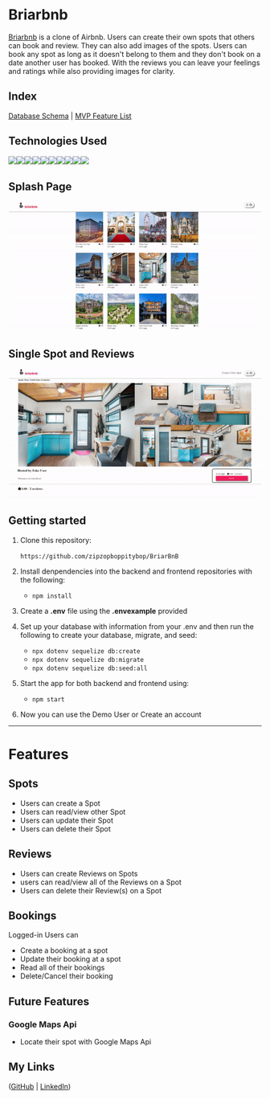 # Briarbnb

[Briarbnb](https://briarbnb.onrender.com) is a clone of Airbnb. Users can create their own spots that others can book and review. They can also add images of the spots. Users can book any spot as long as it doesn't belong to them and they don't book on a date another user has booked. With the reviews you can leave your feelings and ratings while also providing images for clarity.

## Index
[Database Schema](https://github.com/zipzopboppitybop/BriarBnB/wiki/Database-Schema) | [MVP Feature List](https://github.com/zipzopboppitybop/BriarBnB/wiki/Features)

## Technologies Used

<img src="https://img.shields.io/badge/JavaScript-323330?style=for-the-badge&logo=javascript&logoColor=F7DF1E" /><img src="https://img.shields.io/badge/Express-000000.svg?style=for-the-badge&logo=Express&logoColor=white" /><img src="https://img.shields.io/badge/Node.js-339933?style=for-the-badge&logo=nodedotjs&logoColor=white" /><img src="https://img.shields.io/badge/PostgreSQL-316192?style=for-the-badge&logo=postgresql&logoColor=white" /><img src="https://img.shields.io/badge/HTML5-E34F26?style=for-the-badge&logo=html5&logoColor=white" /><img src="https://img.shields.io/badge/CSS3-1572B6?style=for-the-badge&logo=css3&logoColor=white" /><img src="https://img.shields.io/badge/React-20232A?style=for-the-badge&logo=react&logoColor=61DAFB" /><img src="https://img.shields.io/badge/Redux-593D88?style=for-the-badge&logo=redux&logoColor=white" /><img src="https://img.shields.io/badge/GitHub-100000?style=for-the-badge&logo=github&logoColor=white" /><img src="https://img.shields.io/badge/Render-46E3B7.svg?style=for-the-badge&logo=Render&logoColor=white" />

## Splash Page

![Splash](./frontend/images/splash.gif)


## Single Spot and Reviews

![Single-Spot](./frontend/images/Single-spot-reviews.gif)



## Getting started
1. Clone this repository:

   `
  https://github.com/zipzopboppitybop/BriarBnB
   `
2. Install denpendencies into the backend and frontend repositories with the following:

   * `npm install`

3. Create a **.env** file using the **.envexample** provided

4. Set up your database with information from your .env and then run the following to create your database, migrate, and seed:

   * `npx dotenv sequelize db:create`
   * `npx dotenv sequelize db:migrate`
   * `npx dotenv sequelize db:seed:all`

5. Start the app for both backend and frontend using:

   * `npm start`

6. Now you can use the Demo User or Create an account

***


# Features

## Spots
* Users can create a Spot
* Users can read/view other Spot
* Users can update their Spot
* Users can delete their Spot

## Reviews
* Users can create Reviews on Spots
* users can read/view all of the Reviews on a Spot
* Users can delete their Review(s) on a Spot

## Bookings
Logged-in Users can
* Create a booking at a spot
* Update their booking at a spot
* Read all of their bookings
* Delete/Cancel their booking



## Future Features

### Google Maps Api
* Locate their spot with Google Maps Api


## My Links

([GitHub](https://github.com/zipzopboppitybop) | [LinkedIn](https://www.linkedin.com/in/brian-washington-668129244/))

